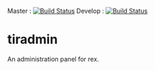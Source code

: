 Master : [![Build Status](https://travis-ci.org/lamamos/lamadmin.svg?branch=master)](https://travis-ci.org/lamamos/lamadmin)
Develop : [![Build Status](https://travis-ci.org/lamamos/lamadmin.svg?branch=develop)](https://travis-ci.org/lamamos/lamadmin)

tiradmin
========

An administration panel for rex.
